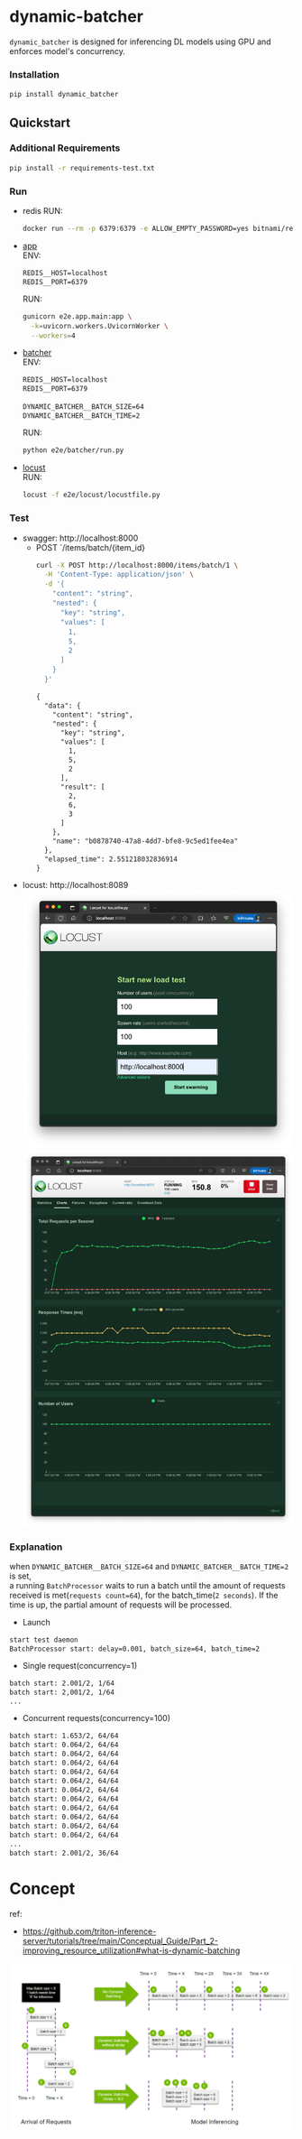 dynamic-batcher
===============

`dynamic_batcher` is designed for inferencing DL models using GPU and enforces model's concurrency.

### Installation

```bash
pip install dynamic_batcher
```

## Quickstart

### Additional Requirements

```bash
pip install -r requirements-test.txt
```

### Run

* redis
  RUN:
    ```bash
    docker run --rm -p 6379:6379 -e ALLOW_EMPTY_PASSWORD=yes bitnami/redis:latest
    ```

* [app](e2e/app/)  
  ENV:
    ```envfile
    REDIS__HOST=localhost
    REDIS__PORT=6379
    ```
  RUN:
    ```bash
    gunicorn e2e.app.main:app \
      -k=uvicorn.workers.UvicornWorker \
      --workers=4
    ```

* [batcher](e2e/batcher/)  
  ENV:
    ```envfile
    REDIS__HOST=localhost
    REDIS__PORT=6379

    DYNAMIC_BATCHER__BATCH_SIZE=64
    DYNAMIC_BATCHER__BATCH_TIME=2
    ```
  RUN:
    ```bash
    python e2e/batcher/run.py
    ```

* [locust](e2e/locust/)  
  RUN:
    ```bash
    locust -f e2e/locust/locustfile.py
    ```

### Test

* swagger: http://localhost:8000
  * POST `/items/batch/{item_id}
    ```bash
    curl -X POST http://localhost:8000/items/batch/1 \
      -H 'Content-Type: application/json' \
      -d '{
        "content": "string",
        "nested": {
          "key": "string",
          "values": [
            1,
            5,
            2
          ]
        }
      }'
    ```
    ```console
    {
      "data": {
        "content": "string",
        "nested": {
          "key": "string",
          "values": [
            1,
            5,
            2
          ],
          "result": [
            2,
            6,
            3
          ]
        },
        "name": "b0878740-47a8-4dd7-bfe8-9c5ed1fee4ea"
      },
      "elapsed_time": 2.551218032836914
    }
    ```
* locust: http://localhost:8089
  ![locust-start](img/locust-start.png)
  ![locust-run](img/locust-run.png)


### Explanation

when `DYNAMIC_BATCHER__BATCH_SIZE=64` and `DYNAMIC_BATCHER__BATCH_TIME=2` is set,  
a running `BatchProcessor` waits to run a batch until the amount of requests received is met(`requests count=64`), for the batch_time(`2 seconds`). If the time is up, the partial amount of requests will be processed.

* Launch

```log
start test daemon
BatchProcessor start: delay=0.001, batch_size=64, batch_time=2
```

* Single request(concurrency=1)

```log
batch start: 2.001/2, 1/64
batch start: 2,001/2, 1/64
...
```

* Concurrent requests(concurrency=100)

```log
batch start: 1.653/2, 64/64
batch start: 0.064/2, 64/64
batch start: 0.064/2, 64/64
batch start: 0.064/2, 64/64
batch start: 0.064/2, 64/64
batch start: 0.064/2, 64/64
batch start: 0.064/2, 64/64
batch start: 0.064/2, 64/64
batch start: 0.064/2, 64/64
batch start: 0.064/2, 64/64
batch start: 0.064/2, 64/64
batch start: 0.064/2, 64/64
...
batch start: 2.001/2, 36/64
```


# Concept

ref: 
* https://github.com/triton-inference-server/tutorials/tree/main/Conceptual_Guide/Part_2-improving_resource_utilization#what-is-dynamic-batching


![dynamic_batching-triton](img/dynamic_batching-triton.png)
